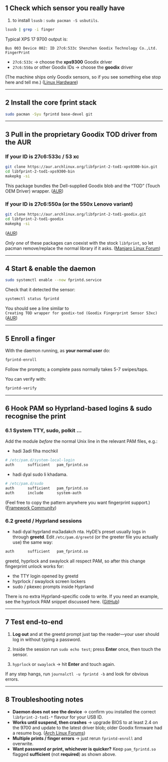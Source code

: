 ## 1 Check which sensor you really have
1.  to install `lsusb` : `sudo pacman -S usbutils`.
```bash
lsusb | grep -i finger
```

Typical XPS 17 9700 output is:

```
Bus 003 Device 002: ID 27c6:533c Shenzhen Goodix Technology Co.,Ltd. FingerPrint
```

- `27c6:533c` → choose the **xps9300** Goodix driver
- `27c6:550a` or other Goodix IDs → choose the **goodix** driver

(The machine ships only Goodix sensors, so if you see something else stop here and tell me.) ([Linux Hardware](https://linux-hardware.org/?id=usb%3A27c6-533c&utm_source=chatgpt.com "Shenzhen Goodix Technology FingerPrint - Linux Hardware Database"))

---

## 2 Install the core fprint stack

```bash
sudo pacman -Syu fprintd base-devel git
```

---

## 3 Pull in the proprietary Goodix TOD driver from the AUR

### If your ID is **27c6:533c / 53 xc**

```bash
git clone https://aur.archlinux.org/libfprint-2-tod1-xps9300-bin.git
cd libfprint-2-tod1-xps9300-bin
makepkg -si
```

This package bundles the Dell-supplied Goodix blob and the “TOD” (Touch OEM Driver) wrapper. ([AUR](https://aur.archlinux.org/packages/libfprint-2-tod1-xps9300-bin?utm_source=chatgpt.com "libfprint-2-tod1-xps9300-bin - AUR (en) - Arch Linux"))

### If your ID is **27c6:550a** (or the 550x Lenovo variant)

```bash
git clone https://aur.archlinux.org/libfprint-2-tod1-goodix.git
cd libfprint-2-tod1-goodix
makepkg -si
```

([AUR](https://aur.archlinux.org/packages/libfprint-2-tod1-goodix?utm_source=chatgpt.com "AUR (en) - libfprint-2-tod1-goodix - Arch Linux"))

_Only one_ of these packages can coexist with the stock `libfprint`, so let pacman remove/replace the normal library if it asks. ([Manjaro Linux Forum](https://forum.manjaro.org/t/goodix-fingerprint-sensor-53xc-finally-working-again/110690?utm_source=chatgpt.com "Goodix Fingerprint Sensor 53xc : finally working again"))

---

## 4 Start & enable the daemon

```bash
sudo systemctl enable --now fprintd.service
```

Check that it detected the sensor:

```bash
systemctl status fprintd
```

You should see a line similar to  
`Creating TOD wrapper for goodix-tod (Goodix Fingerprint Sensor 53xc)` ([AUR](https://aur.archlinux.org/packages/libfprint-2-tod1-xps9300-bin?utm_source=chatgpt.com "libfprint-2-tod1-xps9300-bin - AUR (en) - Arch Linux"))

---

## 5 Enroll a finger

With the daemon running, as **your normal user** do:

```bash
fprintd-enroll
```

Follow the prompts; a complete pass normally takes 5-7 swipes/taps.

You can verify with:

```bash
fprintd-verify
```

---

## 6 Hook PAM so Hyprland-based logins & sudo recognise the print

### 6.1 System TTY, sudo, polkit …

Add the module _before_ the normal Unix line in the relevant PAM files, e.g.:
- hadi 3adi fiha mochkil
```bash
# /etc/pam.d/system-local-login
auth      sufficient   pam_fprintd.so
```

- hadi dyal sudo li khadama.
```bash
# /etc/pam.d/sudo
auth      sufficient   pam_fprintd.so
auth      include      system-auth
```

(Feel free to copy the pattern anywhere you want fingerprint support.) ([Framework Community](https://community.frame.work/t/guide-solved-sudo-and-login-with-fingerprint-reader-under-kde-arch-linux/37009?utm_source=chatgpt.com "[GUIDE/SOLVED] Sudo and Login with Fingerprint Reader under ..."))

### 6.2 greetd / Hyprland sessions
- hadi dyal hyprland ma3adakch nta.
HyDE’s preset usually logs in through **greetd**. Edit `/etc/pam.d/greetd` (or the greeter file you actually use) the same way:

```bash
auth      sufficient   pam_fprintd.so
```

greetd, hyprlock and swaylock all respect PAM, so after this change fingerprint unlock works for:

- the TTY login opened by greetd
- hyprlock / swaylock screen lockers
- sudo / pkexec prompts inside Hyprland

There is no extra Hyprland-specific code to write. If you need an example, see the hyprlock PAM snippet discussed here. ([GitHub](https://github.com/hyprwm/hyprlock/issues/4?utm_source=chatgpt.com "Pam entry · Issue #4 · hyprwm/hyprlock - GitHub"))

---

## 7 Test end-to-end

1. **Log out** and at the greetd prompt just tap the reader—your user should log in without typing a password.
    
2. Inside the session run `sudo echo test`; press **Enter** once, then touch the sensor.
    
3. `hyprlock` or `swaylock` → hit **Enter** and touch again.
    

If any step hangs, run `journalctl -u fprintd -b` and look for obvious errors.

---

## 8 Troubleshooting notes

- **Daemon does not see the device** → confirm you installed the correct `libfprint-2-tod1-*` flavour for your USB ID.
- **Works until suspend, then crashes** → upgrade BIOS to at least 2.4 on the 9700 and update to the latest driver blob; older Goodix firmware had a resume bug. ([Arch Linux Forums](https://bbs.archlinux.org/viewtopic.php?id=269743&utm_source=chatgpt.com "Dell XPS 17 9710 (i7-11800H) stuck in extremely power limited state"))
- **Multiple prints / finger errors** → just rerun `fprintd-enroll` and overwrite.
- **Want password _or_ print, whichever is quicker?** Keep `pam_fprintd.so` flagged **sufficient** (not **required**) as shown above.    
